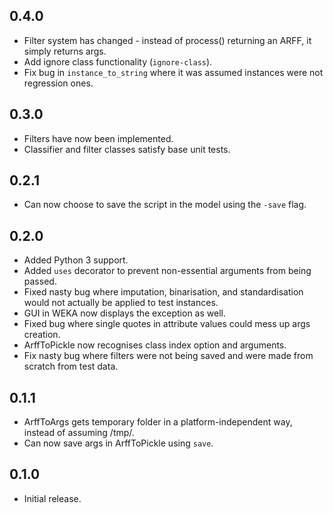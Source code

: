 0.4.0
---

* Filter system has changed - instead of process() returning an ARFF, it simply returns args.
* Add ignore class functionality (`ignore-class`).
* Fix bug in `instance_to_string` where it was assumed instances were not regression ones.

0.3.0
---

* Filters have now been implemented.
* Classifier and filter classes satisfy base unit tests.

0.2.1
---

* Can now choose to save the script in the model using the `-save` flag.

0.2.0
---

* Added Python 3 support.
* Added `uses` decorator to prevent non-essential arguments from being passed.
* Fixed nasty bug where imputation, binarisation, and standardisation would not actually
  be applied to test instances.
* GUI in WEKA now displays the exception as well.
* Fixed bug where single quotes in attribute values could mess up args creation.
* ArffToPickle now recognises class index option and arguments.
* Fix nasty bug where filters were not being saved and were made from scratch from test data.

0.1.1
---

* ArffToArgs gets temporary folder in a platform-independent way, instead of assuming /tmp/.
* Can now save args in ArffToPickle using `save`.

0.1.0
---

* Initial release.
